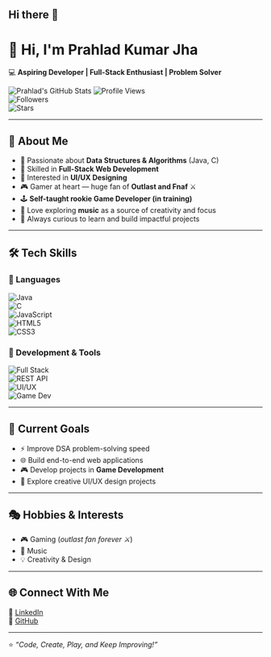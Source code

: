 ## Hi there 👋  
# 👋 Hi, I'm Prahlad Kumar Jha  

💻 **Aspiring Developer | Full-Stack Enthusiast | Problem Solver**  

![Prahlad's GitHub Stats](https://github-readme-stats.vercel.app/api?username=aiger2569&show_icons=true&theme=radical)
![Profile Views](https://komarev.com/ghpvc/?username=aiger2569&color=blue)  
![Followers](https://img.shields.io/github/followers/aiger2569?label=Followers&style=social)  
![Stars](https://img.shields.io/github/stars/aiger2569?label=Stars&style=social)

---

## 🚀 About Me  
- 🔹 Passionate about **Data Structures & Algorithms** (Java, C)  
- 🔹 Skilled in **Full-Stack Web Development**  
- 🔹 Interested in **UI/UX Designing**  
- 🎮 Gamer at heart — huge fan of **Outlast and Fnaf** ⚔️  
- 🕹️ **Self-taught rookie Game Developer (in training)**  
- 🎵 Love exploring **music** as a source of creativity and focus  
- 🔹 Always curious to learn and build impactful projects  

---

## 🛠️ Tech Skills  

### 🔹 Languages  
![Java](https://img.shields.io/badge/Java-%23ED8B00.svg?style=for-the-badge&logo=openjdk&logoColor=white)  
![C](https://img.shields.io/badge/C-%2300599C.svg?style=for-the-badge&logo=c&logoColor=white)  
![JavaScript](https://img.shields.io/badge/JavaScript-%23323330.svg?style=for-the-badge&logo=javascript&logoColor=%23F7DF1E)  
![HTML5](https://img.shields.io/badge/HTML5-%23E34F26.svg?style=for-the-badge&logo=html5&logoColor=white)  
![CSS3](https://img.shields.io/badge/CSS3-%231572B6.svg?style=for-the-badge&logo=css3&logoColor=white)  

### 🔹 Development & Tools  
![Full Stack](https://img.shields.io/badge/Full%20Stack-%23000000.svg?style=for-the-badge&logo=dev.to&logoColor=white)  
![REST API](https://img.shields.io/badge/REST%20API-%23007396.svg?style=for-the-badge&logo=fastapi&logoColor=white)  
![UI/UX](https://img.shields.io/badge/UI%2FUX-%23FF4088.svg?style=for-the-badge&logo=figma&logoColor=white)  
![Game Dev](https://img.shields.io/badge/Game%20Development-%23000000.svg?style=for-the-badge&logo=unity&logoColor=white)  

---

## 📌 Current Goals  
- ⚡ Improve DSA problem-solving speed  
- 🌐 Build end-to-end web applications  
- 🎮 Develop projects in **Game Development**  
- 🎨 Explore creative UI/UX design projects  

---

## 🎭 Hobbies & Interests  
- 🎮 Gaming (*outlast fan forever ⚔️*)  
- 🎵 Music  
- 💡 Creativity & Design  

---

## 🌐 Connect With Me  
💼 [LinkedIn](https://www.linkedin.com/in/prahlad-kumar-jha-b58887285/)  
🐙 [GitHub](https://github.com/aiger2569)  

---

⭐️ *“Code, Create, Play, and Keep Improving!”*
